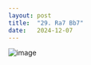 ```yaml
---
layout: post
title:  "29. Ra7 Bb7"
date:   2024-12-07
---
```


![image]({{site.url}}/assets/meetup_photos/2024-12-07.jpg)


